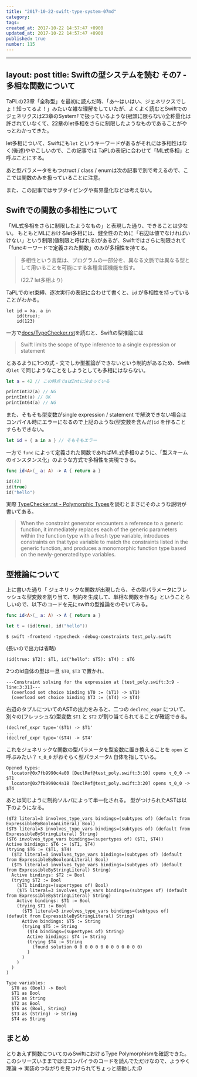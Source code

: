 ```yaml
---
title: "2017-10-22-swift-type-system-07md"
category: 
tags: 
created_at: 2017-10-22 14:57:47 +0900
updated_at: 2017-10-22 14:57:47 +0900
published: true
number: 115
---
```



---
layout: post
title:  Swiftの型システムを読む その7 - 多相な関数について
---

TaPLの23章「全称型」を最初に読んだ時、「あ〜はいはい、ジェネリクスでしょ！知ってるよ！」みたいな雑な理解をしていたが、よくよく読むとSwiftでのジェネリクスは23章のSystemFで扱っているような(冠頭に限らない)全称量化は許されていなくて、22章のlet多相をさらに制限したようなものであることがやっとわかってきた。

let多相について、Swiftにも`let` というキーワードがあるがそれには多相性はなく(後述)ややこしいので、この記事では TaPLの表記に合わせて「ML式多相」と呼ぶことにする。

あと型パラメータをもつstruct / class / enumは次の記事で別で考えるので、ここでは関数のみを扱っていることに注意。

また、この記事ではサブタイピングや有界量化などは考えない。

## Swiftでの関数の多相性について
「ML式多相をさらに制限したようなもの」と表現した通り、できることは少ない。
もともとMLにおけるlet多相には、健全性のために「右辺は値でなければいけない」という制限(値制限と呼ばれる)があるが、Swiftではさらに制限されて「funcキーワードで定義された関数」のみが多相性を持てる。

> 多相性という言葉は、プログラムの一部分を、異なる文脈では異なる型として用いることを可能にする各種言語機能を指す。
> 
> (22.7 let多相より)

TaPLでのlet束縛、逐次実行の表記に合わせて書くと、`id` が多相性を持っていることがわかる。

```
let id = λa. a in 
	id(true); 
	id(123)
```

一方で[docs/TypeChecker.rst](https://github.com/apple/swift/blob/master/docs/TypeChecker.rst)を読むと、Swiftの型推論には

> Swift limits the scope of type inference to a single expression or statement

とあるように1つの式・文でしか型推論ができないという制約があるため、Swiftの`let` で同じようなことをしようとしても多相にはならない。

```swift
let a = 42 // この時点でaはIntに決まっている

printInt32(a) // NG
printInt(a) // OK
printInt64(a) // NG
```

また、そもそも型変数がsingle expression / statement で解決できない場合はコンパイル時にエラーになるので上記のような(型変数を含んだ)`id`   を作ることすらもできない。

```swift
let id = { a in a } // そもそもエラー
```

一方で `func` によって定義された関数であればML式多相のように、「型スキームのインスタンス化」のような方式で多相性を実現できる。

```swift
func id<A>(_ a: A) -> A { return a }

id(42)
id(true)
id("hello")
```

実際 [TypeChecker.rst - Polymorphic Types](https://github.com/apple/swift/blob/master/docs/TypeChecker.rst#polymorphic-types)を読むとまさにそのような説明が書いてある。

> When the constraint generator encounters a reference to a generic function, it immediately replaces each of the generic parameters within the function type with a fresh type variable, introduces constraints on that type variable to match the constraints listed in the generic function, and produces a monomorphic function type based on the newly-generated type variables. 


## 型推論について

上に書いた通り「 ジェネリックな関数が出現したら、その型パラメータにフレッシュな型変数を割り当て、制約を生成して、単相な関数を作る」ということらしいので、以下のコードを元にswiftの型推論をのぞいてみる。

```swift
func id<A>(_ a: A) -> A { return a }

let t = (id(true), id("hello"))
```

```
$ swift -frontend -typecheck -debug-constraints test_poly.swift
```

(長いので出力は省略)

```
(id(true: $T2): $T1, id("hello": $T5): $T4) : $T6
```

2つのid自体の型は一旦 `$T0`, `$T3` で置かれ、

```
---Constraint solving for the expression at [test_poly.swift:3:9 - line:3:31]---
  (overload set choice binding $T0 := ($T1) -> $T1)
  (overload set choice binding $T3 := ($T4) -> $T4)
``` 

右辺のタプルについてのASTの出力をみると、二つの `declrec_expr` について、別々の(フレッシュな)型変数 `$T1` と `$T2` が割り当てられてることが確認できる。

```
(declref_expr type='($T1) -> $T1'
...
(declref_expr type='($T4) -> $T4'
```

これをジェネリックな関数の型パラメータを型変数に置き換えることを `open` と呼ぶみたい？ `τ_0_0` がおそらく型パラメータ`A` 自体を指している。

```
Opened types:
  locator@0x7fb9990c4a00 [DeclRef@test_poly.swift:3:10] opens τ_0_0 -> $T1
  locator@0x7fb9990c4a18 [DeclRef@test_poly.swift:3:20] opens τ_0_0 -> $T4
```

あとは同じように制約ソルバによって単一化される。
型がつけられたASTは以下のようになる。

```
($T2 literal=3 involves_type_vars bindings=(subtypes of) (default from ExpressibleByBooleanLiteral) Bool)
($T5 literal=3 involves_type_vars bindings=(subtypes of) (default from ExpressibleByStringLiteral) String)
($T6 involves_type_vars bindings=(supertypes of) ($T1, $T4))
Active bindings: $T6 := ($T1, $T4)
(trying $T6 := ($T1, $T4)
  ($T2 literal=3 involves_type_vars bindings=(subtypes of) (default from ExpressibleByBooleanLiteral) Bool)
  ($T5 literal=3 involves_type_vars bindings=(subtypes of) (default from ExpressibleByStringLiteral) String)
  Active bindings: $T2 := Bool
  (trying $T2 := Bool
    ($T1 bindings=(supertypes of) Bool)
    ($T5 literal=3 involves_type_vars bindings=(subtypes of) (default from ExpressibleByStringLiteral) String)
    Active bindings: $T1 := Bool
    (trying $T1 := Bool
      ($T5 literal=3 involves_type_vars bindings=(subtypes of) (default from ExpressibleByStringLiteral) String)
      Active bindings: $T5 := String
      (trying $T5 := String
        ($T4 bindings=(supertypes of) String)
        Active bindings: $T4 := String
        (trying $T4 := String
          (found solution 0 0 0 0 0 0 0 0 0 0 0 0 0)
        )
      )
    )
  )
)
```

```
Type variables:
  $T0 as (Bool) -> Bool
  $T1 as Bool
  $T5 as String
  $T2 as Bool
  $T6 as (Bool, String)
  $T3 as (String) -> String
  $T4 as String
```

## まとめ

とりあえず関数についてのみSwiftにおけるType Polymorphismを確認できた。このシリーズいままでほぼコンパイラのコードを読んでただけなので、ようやく理論 → 実装のつながりを見つけられてちょっと感動した:D
